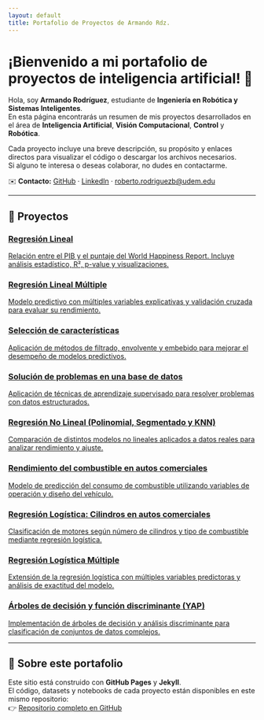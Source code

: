 ```yaml
---
layout: default
title: Portafolio de Proyectos de Armando Rdz.
---
```


# ¡Bienvenido a mi portafolio de proyectos de inteligencia artificial! 🤖

Hola, soy **Armando Rodríguez**, estudiante de **Ingeniería en Robótica y Sistemas Inteligentes**.  
En esta página encontrarás un resumen de mis proyectos desarrollados en el área de **Inteligencia Artificial**, **Visión Computacional**, **Control** y **Robótica**.

Cada proyecto incluye una breve descripción, su propósito y enlaces directos para visualizar el código o descargar los archivos necesarios.  
Si alguno te interesa o deseas colaborar, no dudes en contactarme.

✉️ **Contacto:** [GitHub](https://github.com/Armandorodb) · [LinkedIn](https://www.linkedin.com/)   · roberto.rodriguezb@udem.edu

---

## 📂 Proyectos

<div class="cards">

<a class="card" href="/ProyectosArmandoRdz/projects/proyecto1">
  <h3>Regresión Lineal</h3>
  <p>Relación entre el PIB y el puntaje del World Happiness Report. Incluye análisis estadístico, R², p-value y visualizaciones.</p>
</a>

<a class="card" href="/ProyectosArmandoRdz/projects/proyecto2.html">
  <h3>Regresión Lineal Múltiple</h3>
  <p>Modelo predictivo con múltiples variables explicativas y validación cruzada para evaluar su rendimiento.</p>
</a>

<a class="card" href="/ProyectosArmandoRdz/projects/seleccion-caracteristicas">
  <h3>Selección de características</h3>
  <p>Aplicación de métodos de filtrado, envolvente y embebido para mejorar el desempeño de modelos predictivos.</p>
</a>

<a class="card" href="/ProyectosArmandoRdz/projects/solucion-base-datos">
  <h3>Solución de problemas en una base de datos</h3>
  <p>Aplicación de técnicas de aprendizaje supervisado para resolver problemas con datos estructurados.</p>
</a>

<a class="card" href="/ProyectosArmandoRdz/projects/regresion-no-lineal">
  <h3>Regresión No Lineal (Polinomial, Segmentado y KNN)</h3>
  <p>Comparación de distintos modelos no lineales aplicados a datos reales para analizar rendimiento y ajuste.</p>
</a>

<a class="card" href="/ProyectosArmandoRdz/projects/rendimiento-combustible-autos">
  <h3>Rendimiento del combustible en autos comerciales</h3>
  <p>Modelo de predicción del consumo de combustible utilizando variables de operación y diseño del vehículo.</p>
</a>

<a class="card" href="/ProyectosArmandoRdz/projects/regresion-logistica">
  <h3>Regresión Logística: Cilindros en autos comerciales</h3>
  <p>Clasificación de motores según número de cilindros y tipo de combustible mediante regresión logística.</p>
</a>

<a class="card" href="/ProyectosArmandoRdz/projects/regresion-logistica-multiple">
  <h3>Regresión Logística Múltiple</h3>
  <p>Extensión de la regresión logística con múltiples variables predictoras y análisis de exactitud del modelo.</p>
</a>

<a class="card" href="/ProyectosArmandoRdz/projects/arboles-decision">
  <h3>Árboles de decisión y función discriminante (YAP)</h3>
  <p>Implementación de árboles de decisión y análisis discriminante para clasificación de conjuntos de datos complejos.</p>
</a>

</div>

---

## 🧭 Sobre este portafolio

Este sitio está construido con **GitHub Pages** y **Jekyll**.  
El código, datasets y notebooks de cada proyecto están disponibles en este mismo repositorio:  
👉 [Repositorio completo en GitHub](https://github.com/Armandorodb/ProyectosArmandoRdz)

<link rel="stylesheet" href="/ProyectosArmandoRdz/assets/style.css">

